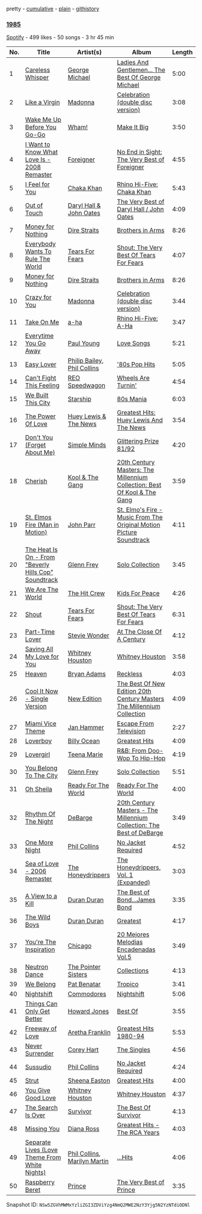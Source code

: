 pretty - [cumulative](/playlists/cumulative/5p5jgESe4r75R70Rzvqpcy.md) - [plain](/playlists/plain/5p5jgESe4r75R70Rzvqpcy) - [githistory](https://github.githistory.xyz/mackorone/spotify-playlist-archive/blob/main/playlists/plain/5p5jgESe4r75R70Rzvqpcy)

### [1985](https://open.spotify.com/playlist/5p5jgESe4r75R70Rzvqpcy)

> 

[Spotify](https://open.spotify.com/user/spotify) - 499 likes - 50 songs - 3 hr 45 min

| No. | Title | Artist(s) | Album | Length |
|---|---|---|---|---|
| 1 | [Careless Whisper](https://open.spotify.com/track/4jDmJ51x1o9NZB5Nxxc7gY) | [George Michael](https://open.spotify.com/artist/19ra5tSw0tWufvUp8GotLo) | [Ladies And Gentlemen..\. The Best Of George Michael](https://open.spotify.com/album/3coLNlyStg9h7f8CZ103Rl) | 5:00 |
| 2 | [Like a Virgin](https://open.spotify.com/track/1iaIEmZHrjGzWUmJ9BaFr6) | [Madonna](https://open.spotify.com/artist/6tbjWDEIzxoDsBA1FuhfPW) | [Celebration \(double disc version\)](https://open.spotify.com/album/43lok9zd7BW5CoYkXZs7S0) | 3:08 |
| 3 | [Wake Me Up Before You Go\-Go](https://open.spotify.com/track/5XsMz0YfEaHZE0MTb1aujs) | [Wham!](https://open.spotify.com/artist/5lpH0xAS4fVfLkACg9DAuM) | [Make It Big](https://open.spotify.com/album/0CpBTGH3Eewlbw35IclPdm) | 3:50 |
| 4 | [I Want to Know What Love Is \- 2008 Remaster](https://open.spotify.com/track/5DeXQ3qADuDmqsosnZAK3o) | [Foreigner](https://open.spotify.com/artist/6IRouO5mvvfcyxtPDKMYFN) | [No End in Sight: The Very Best of Foreigner](https://open.spotify.com/album/4VRXqPaa2ZTwC2AG364RWO) | 4:55 |
| 5 | [I Feel for You](https://open.spotify.com/track/26vKwxgkbm2jcKyjvmScPK) | [Chaka Khan](https://open.spotify.com/artist/6mQfAAqZGBzIfrmlZCeaYT) | [Rhino Hi\-Five: Chaka Khan](https://open.spotify.com/album/7mA7PWIGtE4IVGJz8YTSHw) | 5:43 |
| 6 | [Out of Touch](https://open.spotify.com/track/7o67roCVsFiCt7Cf0ZLOJq) | [Daryl Hall & John Oates](https://open.spotify.com/artist/77tT1kLj6mCWtFNqiOmP9H) | [The Very Best of Daryl Hall / John Oates](https://open.spotify.com/album/4tUyNf5dGXwY4TaMaxwhqF) | 4:09 |
| 7 | [Money for Nothing](https://open.spotify.com/track/4yqtwO7MQIIXqoiRBPHAgR) | [Dire Straits](https://open.spotify.com/artist/0WwSkZ7LtFUFjGjMZBMt6T) | [Brothers in Arms](https://open.spotify.com/album/7jvcSnCnugLcisBCNBm60s) | 8:26 |
| 8 | [Everybody Wants To Rule The World](https://open.spotify.com/track/76798uYU1DhBRVWxSo1bhY) | [Tears For Fears](https://open.spotify.com/artist/4bthk9UfsYUYdcFyqxmSUU) | [Shout: The Very Best Of Tears For Fears](https://open.spotify.com/album/7r4ByJyCnRFjmaobrCagsE) | 4:07 |
| 9 | [Money for Nothing](https://open.spotify.com/track/4yqtwO7MQIIXqoiRBPHAgR) | [Dire Straits](https://open.spotify.com/artist/0WwSkZ7LtFUFjGjMZBMt6T) | [Brothers in Arms](https://open.spotify.com/album/7jvcSnCnugLcisBCNBm60s) | 8:26 |
| 10 | [Crazy for You](https://open.spotify.com/track/6B4oVElDIKRNcNUary0WG7) | [Madonna](https://open.spotify.com/artist/6tbjWDEIzxoDsBA1FuhfPW) | [Celebration \(double disc version\)](https://open.spotify.com/album/43lok9zd7BW5CoYkXZs7S0) | 3:44 |
| 11 | [Take On Me](https://open.spotify.com/track/1nbMkRhfldXcmCyB83x8lK) | [a\-ha](https://open.spotify.com/artist/2jzc5TC5TVFLXQlBNiIUzE) | [Rhino Hi\-Five: A\-Ha](https://open.spotify.com/album/2nvTm82RzlrbX0yhb7Tsbn) | 3:47 |
| 12 | [Everytime You Go Away](https://open.spotify.com/track/0IpfTMKENGLJcULkMnU8Rb) | [Paul Young](https://open.spotify.com/artist/6rqU9HQ57NYGBnBzbrY3a4) | [Love Songs](https://open.spotify.com/album/1Mc07d9wxKEWY7hYBLAMII) | 5:21 |
| 13 | [Easy Lover](https://open.spotify.com/track/6OqvA8eljqHDFTso8szjCe) | [Philip Bailey](https://open.spotify.com/artist/6ZNeppgfBLPUyugks9Yn1u), [Phil Collins](https://open.spotify.com/artist/4lxfqrEsLX6N1N4OCSkILp) | ['80s Pop Hits](https://open.spotify.com/album/7xY34kpisIxOv8WMnNN8wg) | 5:05 |
| 14 | [Can't Fight This Feeling](https://open.spotify.com/track/5WwqdeavrQrbeAMDxGawse) | [REO Speedwagon](https://open.spotify.com/artist/55vs7NT1KxcFjbMC4y202E) | [Wheels Are Turnin'](https://open.spotify.com/album/35KafpmKh0nDLzBLV75MpR) | 4:54 |
| 15 | [We Built This City](https://open.spotify.com/track/0FWRA2sewbJ491kmjRRFw6) | [Starship](https://open.spotify.com/artist/0kObWap02DEg9EAJ3PBxzf) | [80s Mania](https://open.spotify.com/album/5hgzC9IxDx8wcos3LTGrCh) | 6:03 |
| 16 | [The Power Of Love](https://open.spotify.com/track/2olVm1lHicpveMAo4AUDRB) | [Huey Lewis & The News](https://open.spotify.com/artist/7A9yZMTrFZcgEWAX2kBfK6) | [Greatest Hits: Huey Lewis And The News](https://open.spotify.com/album/0u34k1ANjgZ47uQfG9yaLj) | 3:54 |
| 17 | [Don't You \(Forget About Me\)](https://open.spotify.com/track/0OzwLNVnzfG43IyQB2RMPH) | [Simple Minds](https://open.spotify.com/artist/6hN9F0iuULZYWXppob22Aj) | [Glittering Prize 81/92](https://open.spotify.com/album/0HiLSEd3yuvK6ZTN67CZ0V) | 4:20 |
| 18 | [Cherish](https://open.spotify.com/track/41leurKH9keV9KO7bk83uz) | [Kool & The Gang](https://open.spotify.com/artist/3VNITwohbvU5Wuy5PC6dsI) | [20th Century Masters: The Millennium Collection: Best Of Kool & The Gang](https://open.spotify.com/album/37zC760BSwY1JWNPvSZOik) | 3:59 |
| 19 | [St\. Elmos Fire \(Man in Motion\)](https://open.spotify.com/track/1A2PWRltFrX8iB8IP3CUgo) | [John Parr](https://open.spotify.com/artist/3Z1tibPKhUYWCno0IYicCN) | [St\. Elmo's Fire \- Music From The Original Motion Picture Soundtrack](https://open.spotify.com/album/70P9doc1EAqyb36gRmaPcU) | 4:11 |
| 20 | [The Heat Is On \- From "Beverly Hills Cop" Soundtrack](https://open.spotify.com/track/0Ohb2OGQiYWNVPSMprmBtM) | [Glenn Frey](https://open.spotify.com/artist/3vMWY1bUrmYoSoEWLiQWOZ) | [Solo Collection](https://open.spotify.com/album/1YHw7JrXxh3pt6NBVEOuof) | 3:45 |
| 21 | [We Are The World](https://open.spotify.com/track/5q1cXPh7A9ir78qeLss5XL) | [The Hit Crew](https://open.spotify.com/artist/76PJKS3IQsf4sSayx2taE0) | [Kids For Peace](https://open.spotify.com/album/3fQ972YnPPNc84LHpc6Etk) | 4:26 |
| 22 | [Shout](https://open.spotify.com/track/0wWNbkx0BR4CBJrTjG0sJ4) | [Tears For Fears](https://open.spotify.com/artist/4bthk9UfsYUYdcFyqxmSUU) | [Shout: The Very Best Of Tears For Fears](https://open.spotify.com/album/7r4ByJyCnRFjmaobrCagsE) | 6:31 |
| 23 | [Part\-Time Lover](https://open.spotify.com/track/3SP1zxzi8drzJXahGGgdIf) | [Stevie Wonder](https://open.spotify.com/artist/7guDJrEfX3qb6FEbdPA5qi) | [At The Close Of A Century](https://open.spotify.com/album/0AXLkDLSHWMTi8O0FHgQhc) | 4:12 |
| 24 | [Saving All My Love for You](https://open.spotify.com/track/1lx8ddGT5wCD6W2xmLeRKG) | [Whitney Houston](https://open.spotify.com/artist/6XpaIBNiVzIetEPCWDvAFP) | [Whitney Houston](https://open.spotify.com/album/2MH37enG6IPvNK5QFLyKes) | 3:58 |
| 25 | [Heaven](https://open.spotify.com/track/0GIOPJKTSxagq3rq07Ch3U) | [Bryan Adams](https://open.spotify.com/artist/3Z02hBLubJxuFJfhacLSDc) | [Reckless](https://open.spotify.com/album/0ex8ILH2tYYRfoL4ZnZKwB) | 4:03 |
| 26 | [Cool It Now \- Single Version](https://open.spotify.com/track/6uPnJMpmcYw9f8oyQZP4XD) | [New Edition](https://open.spotify.com/artist/1mFX1QlezK1lNPKQJkhwWb) | [The Best Of New Edition 20th Century Masters The Millennium Collection](https://open.spotify.com/album/2gaBb3t3mZDIjGPeM6Bgtz) | 4:09 |
| 27 | [Miami Vice Theme](https://open.spotify.com/track/2lNm3PtNIj5DDZa96edje6) | [Jan Hammer](https://open.spotify.com/artist/50zRydJXfkLzGIOj9mITfy) | [Escape From Television](https://open.spotify.com/album/4VXfAG3xDFDkt6OEuBHLqK) | 2:27 |
| 28 | [Loverboy](https://open.spotify.com/track/0HlKZzvWf9slQlXoNf6S3B) | [Billy Ocean](https://open.spotify.com/artist/5IDs1CK15HegSAhGEbSYXo) | [Greatest Hits](https://open.spotify.com/album/6O86TIFuVxSpIp0VnO71ZU) | 4:09 |
| 29 | [Lovergirl](https://open.spotify.com/track/13xKh7WqwxzEFYhYCJJwHg) | [Teena Marie](https://open.spotify.com/artist/61UT1Zj9dFgPAjZfwnsqsb) | [R&B: From Doo\-Wop To Hip\-Hop](https://open.spotify.com/album/4he7R24eqd1EbF9kegiAK8) | 4:19 |
| 30 | [You Belong To The City](https://open.spotify.com/track/26bNrOZYAO8MISgmJ0aj11) | [Glenn Frey](https://open.spotify.com/artist/3vMWY1bUrmYoSoEWLiQWOZ) | [Solo Collection](https://open.spotify.com/album/1YHw7JrXxh3pt6NBVEOuof) | 5:51 |
| 31 | [Oh Sheila](https://open.spotify.com/track/5PM96PMKMfD1lLX2lryUsG) | [Ready For The World](https://open.spotify.com/artist/6h29EZDlc2NTvmCUe4yoXV) | [Ready For The World](https://open.spotify.com/album/7J4vN1d089or6LJDdIQxdg) | 4:00 |
| 32 | [Rhythm Of The Night](https://open.spotify.com/track/12N4F6pvIOmMxS7B8KM41n) | [DeBarge](https://open.spotify.com/artist/6is2U7I1jlI8PjxNZOHIMV) | [20th Century Masters \- The Millennium Collection: The Best of DeBarge](https://open.spotify.com/album/72gPje6FmoNjsn3jDxlK5y) | 3:49 |
| 33 | [One More Night](https://open.spotify.com/track/5IlaV4UNciCTDGxWVPfMKL) | [Phil Collins](https://open.spotify.com/artist/4lxfqrEsLX6N1N4OCSkILp) | [No Jacket Required](https://open.spotify.com/album/3qtMUaEjvbHbPCmnGcrVCi) | 4:52 |
| 34 | [Sea of Love \- 2006 Remaster](https://open.spotify.com/track/0VMGij4wSGBM5pSTcqjxeD) | [The Honeydrippers](https://open.spotify.com/artist/7J7YRBSoiXpdTmcbkKZL2C) | [The Honeydrippers, Vol\. 1 \(Expanded\)](https://open.spotify.com/album/0fwGgCBAMQ0ItsxR7yBE8O) | 3:03 |
| 35 | [A View to a Kill](https://open.spotify.com/track/0iYCroZis7UePauAkQRgau) | [Duran Duran](https://open.spotify.com/artist/0lZoBs4Pzo7R89JM9lxwoT) | [The Best of Bond...James Bond](https://open.spotify.com/album/2lHvf04m2IO93HC7PNdkfL) | 3:35 |
| 36 | [The Wild Boys](https://open.spotify.com/track/07hTrg8boummuVMUtVRRR0) | [Duran Duran](https://open.spotify.com/artist/0lZoBs4Pzo7R89JM9lxwoT) | [Greatest](https://open.spotify.com/album/2siHYnkgCUsilqW5UYjY1y) | 4:17 |
| 37 | [You're The Inspiration](https://open.spotify.com/track/2Z7bUp8cJKTM9eoj7hvWXG) | [Chicago](https://open.spotify.com/artist/3iDD7bnsjL9J4fO298r0L0) | [20 Mejores Melodias Encadenadas Vol.5](https://open.spotify.com/album/26czPJ2HW2iFWXEEOUcpqA) | 3:49 |
| 38 | [Neutron Dance](https://open.spotify.com/track/41th2RVnBYzhP4EQse7jAC) | [The Pointer Sisters](https://open.spotify.com/artist/2kreKea2n96dXjcyAU9j5N) | [Collections](https://open.spotify.com/album/1HzWXrumIyeb6odW9nJQ3b) | 4:13 |
| 39 | [We Belong](https://open.spotify.com/track/665Jxlgi1HamPKbW1vwzx4) | [Pat Benatar](https://open.spotify.com/artist/43mhFhQ4JAknA7Ik1bOZuV) | [Tropico](https://open.spotify.com/album/5qxb9JwzVz5EqegShruoM8) | 3:41 |
| 40 | [Nightshift](https://open.spotify.com/track/23IK8TF2MSiLnuEjaYPfVV) | [Commodores](https://open.spotify.com/artist/6twIAGnYuIT1pncMAsXnEm) | [Nightshift](https://open.spotify.com/album/6QRiOSB53KZEe22LfWr6EP) | 5:06 |
| 41 | [Things Can Only Get Better](https://open.spotify.com/track/3lCMAtfFDcJj9nzZB3ayeB) | [Howard Jones](https://open.spotify.com/artist/6loBF9iQdE11WSX29fNKqY) | [Best Of](https://open.spotify.com/album/6b2nNF4nUoWfGfwez9hwst) | 3:55 |
| 42 | [Freeway of Love](https://open.spotify.com/track/6fJY8FtkQGKgoAF0XSXhP0) | [Aretha Franklin](https://open.spotify.com/artist/7nwUJBm0HE4ZxD3f5cy5ok) | [Greatest Hits 1980\-94](https://open.spotify.com/album/5Pj0mof9Nm0Y3vXEb9xh7K) | 5:53 |
| 43 | [Never Surrender](https://open.spotify.com/track/0T6RXLRYzXi3nXq7ZdU74y) | [Corey Hart](https://open.spotify.com/artist/0smy8yDrRoI4CnhpOuthg0) | [The Singles](https://open.spotify.com/album/5BDE3Z6clvwbPoWWwiSyGp) | 4:56 |
| 44 | [Sussudio](https://open.spotify.com/track/07zkNvtcmPOFlMOXbma13k) | [Phil Collins](https://open.spotify.com/artist/4lxfqrEsLX6N1N4OCSkILp) | [No Jacket Required](https://open.spotify.com/album/3qtMUaEjvbHbPCmnGcrVCi) | 4:24 |
| 45 | [Strut](https://open.spotify.com/track/2OyhKMrcQ38esiohOixowR) | [Sheena Easton](https://open.spotify.com/artist/5dcOK4stT4JDkP6Dqhbz5s) | [Greatest Hits](https://open.spotify.com/album/7oYG4SA51T8d3QAMpImZ7G) | 4:00 |
| 46 | [You Give Good Love](https://open.spotify.com/track/0t6DdFmFQhQYWhmfa5FJer) | [Whitney Houston](https://open.spotify.com/artist/6XpaIBNiVzIetEPCWDvAFP) | [Whitney Houston](https://open.spotify.com/album/2MH37enG6IPvNK5QFLyKes) | 4:37 |
| 47 | [The Search Is Over](https://open.spotify.com/track/10b7RJ4vWHQFxpTikfsf6A) | [Survivor](https://open.spotify.com/artist/26bcq2nyj5GB7uRr558iQg) | [The Best Of Survivor](https://open.spotify.com/album/3jITVhLuMmIAnVpW7jCpk2) | 4:13 |
| 48 | [Missing You](https://open.spotify.com/track/5KMvHV04U7JnyS2KOnxvSv) | [Diana Ross](https://open.spotify.com/artist/3MdG05syQeRYPPcClLaUGl) | [Greatest Hits \- The RCA Years](https://open.spotify.com/album/0Dq6f8t1FZWoEkeQRh8ita) | 4:03 |
| 49 | [Separate Lives \(Love Theme From White Nights\)](https://open.spotify.com/track/40JVyQzjWxUzymi6pcjdWn) | [Phil Collins](https://open.spotify.com/artist/4lxfqrEsLX6N1N4OCSkILp), [Marilyn Martin](https://open.spotify.com/artist/3vtjCpFunIFNdbXkBVx0gL) | [...Hits](https://open.spotify.com/album/7hV0YSxAQSng8H0zMR0HBf) | 4:06 |
| 50 | [Raspberry Beret](https://open.spotify.com/track/6lOPbNUxDvkUkWpJLebgs7) | [Prince](https://open.spotify.com/artist/5a2EaR3hamoenG9rDuVn8j) | [The Very Best of Prince](https://open.spotify.com/album/5oQClEU6YXiVoaz4ZTmOOO) | 3:35 |

Snapshot ID: `NSw5ZGVhMWMxYzliZGI3ZDViYzg4NmQ2MWE2NzY3Yjg5N2YzNTdiODNl`
